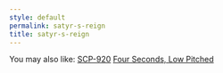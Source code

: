 ```yaml
---
style: default
permalink: satyr-s-reign
title: satyr-s-reign
---
```

You may also like:
[SCP-920](http://scp-wiki.net/scp-920)
[Four Seconds, Low Pitched](http://scp-wiki.net/four-seconds-low-pitched)